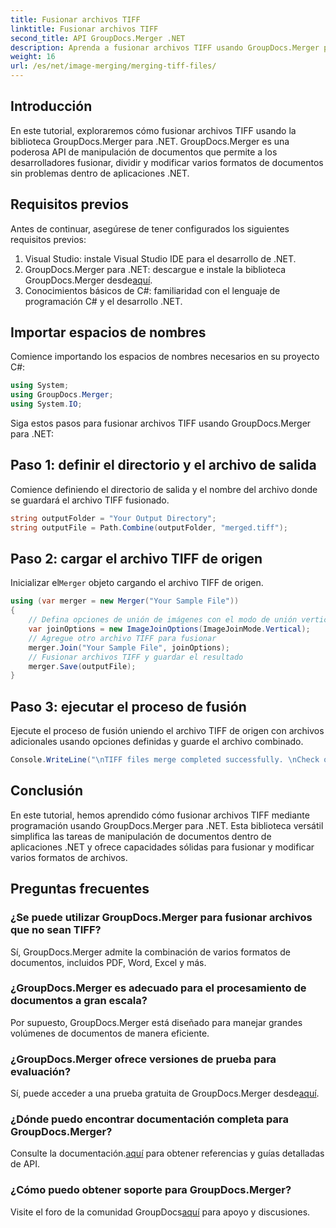 ```yaml
---
title: Fusionar archivos TIFF
linktitle: Fusionar archivos TIFF
second_title: API GroupDocs.Merger .NET
description: Aprenda a fusionar archivos TIFF usando GroupDocs.Merger para .NET. Fusione, divida y modifique documentos sin problemas dentro de sus aplicaciones .NET.
weight: 16
url: /es/net/image-merging/merging-tiff-files/
---
```

## Introducción
En este tutorial, exploraremos cómo fusionar archivos TIFF usando la biblioteca GroupDocs.Merger para .NET. GroupDocs.Merger es una poderosa API de manipulación de documentos que permite a los desarrolladores fusionar, dividir y modificar varios formatos de documentos sin problemas dentro de aplicaciones .NET.
## Requisitos previos
Antes de continuar, asegúrese de tener configurados los siguientes requisitos previos:
1. Visual Studio: instale Visual Studio IDE para el desarrollo de .NET.
2. GroupDocs.Merger para .NET: descargue e instale la biblioteca GroupDocs.Merger desde[aquí](https://releases.groupdocs.com/merger/net/).
3. Conocimientos básicos de C#: familiaridad con el lenguaje de programación C# y el desarrollo .NET.

## Importar espacios de nombres
Comience importando los espacios de nombres necesarios en su proyecto C#:
```csharp
using System; 
using GroupDocs.Merger;
using System.IO;
```

Siga estos pasos para fusionar archivos TIFF usando GroupDocs.Merger para .NET:
## Paso 1: definir el directorio y el archivo de salida
Comience definiendo el directorio de salida y el nombre del archivo donde se guardará el archivo TIFF fusionado.
```csharp
string outputFolder = "Your Output Directory";
string outputFile = Path.Combine(outputFolder, "merged.tiff");
```
## Paso 2: cargar el archivo TIFF de origen
 Inicializar el`Merger` objeto cargando el archivo TIFF de origen.
```csharp
using (var merger = new Merger("Your Sample File"))
{
    // Defina opciones de unión de imágenes con el modo de unión vertical
    var joinOptions = new ImageJoinOptions(ImageJoinMode.Vertical);
    // Agregue otro archivo TIFF para fusionar
    merger.Join("Your Sample File", joinOptions);
    // Fusionar archivos TIFF y guardar el resultado
    merger.Save(outputFile);
}
```
## Paso 3: ejecutar el proceso de fusión
Ejecute el proceso de fusión uniendo el archivo TIFF de origen con archivos adicionales usando opciones definidas y guarde el archivo combinado.
```csharp
Console.WriteLine("\nTIFF files merge completed successfully. \nCheck output in {0}", outputFolder);
```

## Conclusión
En este tutorial, hemos aprendido cómo fusionar archivos TIFF mediante programación usando GroupDocs.Merger para .NET. Esta biblioteca versátil simplifica las tareas de manipulación de documentos dentro de aplicaciones .NET y ofrece capacidades sólidas para fusionar y modificar varios formatos de archivos.

## Preguntas frecuentes
### ¿Se puede utilizar GroupDocs.Merger para fusionar archivos que no sean TIFF?
Sí, GroupDocs.Merger admite la combinación de varios formatos de documentos, incluidos PDF, Word, Excel y más.
### ¿GroupDocs.Merger es adecuado para el procesamiento de documentos a gran escala?
Por supuesto, GroupDocs.Merger está diseñado para manejar grandes volúmenes de documentos de manera eficiente.
### ¿GroupDocs.Merger ofrece versiones de prueba para evaluación?
 Sí, puede acceder a una prueba gratuita de GroupDocs.Merger desde[aquí](https://releases.groupdocs.com/).
### ¿Dónde puedo encontrar documentación completa para GroupDocs.Merger?
 Consulte la documentación.[aquí](https://tutorials.groupdocs.com/merger/net/) para obtener referencias y guías detalladas de API.
### ¿Cómo puedo obtener soporte para GroupDocs.Merger?
 Visite el foro de la comunidad GroupDocs[aquí](https://forum.groupdocs.com/c/merger/32) para apoyo y discusiones.